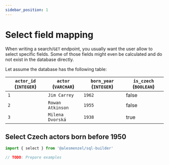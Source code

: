 ```yaml
---
sidebar_position: 1
---
```


# Select field mapping

When writing a search/`GET` endpoint, you usually want the user allow to select specific fields. Some of those fields might even be calculated and do not exist in the database directly.

Let assume the database has the following table:

| `actor_id` (`INTEGER`) | `actor` (`VARCHAR`) | `born_year` (`INTEGER`) | `is_czech` (`BOOLEAN`) |
| ---------------------- | ------------------- | ----------------------- | ---------------------- |
| `1`                    | `Jim Carrey`        | `1962`                  | false                  |
| `2`                    | `Rowan Atkinson`    | `1955`                  | false                  |
| `3`                    | `Milena Dvorská`    | `1938`                  | true                   |

## Select Czech actors born before 1950

```js title="actor-query.js"
import { select } from '@alesmenzel/sql-builder'

// TODO: Prepare examples
```
